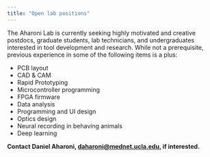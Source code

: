 ```yaml
---
title: "Open lab positions"
---
```


The Aharoni Lab is currently seeking highly motivated and creative postdocs, graduate students, lab technicians, and undergraduates interested in tool development and research. While not a prerequisite, previous experience in some of the following items is a plus:
* PCB layout
* CAD & CAM
* Rapid Prototyping
* Microcontroller programming
* FPGA firmware
* Data analysis
* Programming and UI design
* Optics design
* Neural recording in behaving animals
* Deep learning

**Contact Daniel Aharoni, daharoni@mednet.ucla.edu, if interested.**
